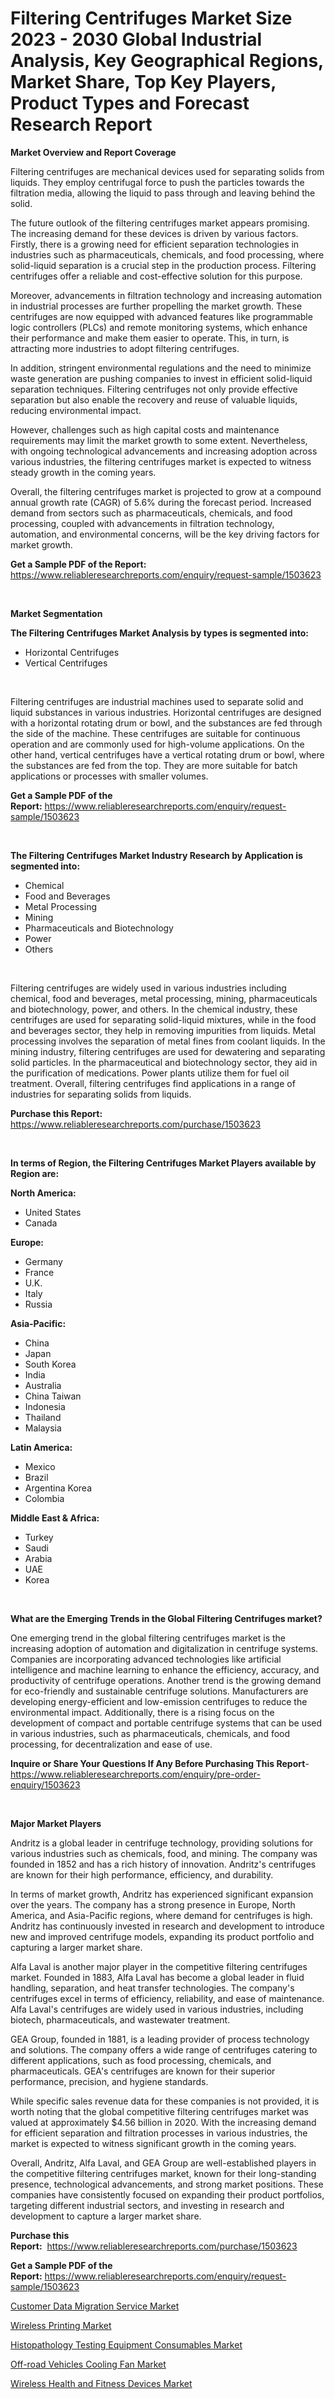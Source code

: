 <p><h1>Filtering Centrifuges Market Size 2023 - 2030 Global Industrial Analysis, Key Geographical Regions, Market Share, Top Key Players, Product Types and Forecast Research Report</h1></p><p><strong>Market Overview and Report Coverage</strong></p>
<p><p>Filtering centrifuges are mechanical devices used for separating solids from liquids. They employ centrifugal force to push the particles towards the filtration media, allowing the liquid to pass through and leaving behind the solid.</p><p>The future outlook of the filtering centrifuges market appears promising. The increasing demand for these devices is driven by various factors. Firstly, there is a growing need for efficient separation technologies in industries such as pharmaceuticals, chemicals, and food processing, where solid-liquid separation is a crucial step in the production process. Filtering centrifuges offer a reliable and cost-effective solution for this purpose.</p><p>Moreover, advancements in filtration technology and increasing automation in industrial processes are further propelling the market growth. These centrifuges are now equipped with advanced features like programmable logic controllers (PLCs) and remote monitoring systems, which enhance their performance and make them easier to operate. This, in turn, is attracting more industries to adopt filtering centrifuges.</p><p>In addition, stringent environmental regulations and the need to minimize waste generation are pushing companies to invest in efficient solid-liquid separation techniques. Filtering centrifuges not only provide effective separation but also enable the recovery and reuse of valuable liquids, reducing environmental impact.</p><p>However, challenges such as high capital costs and maintenance requirements may limit the market growth to some extent. Nevertheless, with ongoing technological advancements and increasing adoption across various industries, the filtering centrifuges market is expected to witness steady growth in the coming years.</p><p>Overall, the filtering centrifuges market is projected to grow at a compound annual growth rate (CAGR) of 5.6% during the forecast period. Increased demand from sectors such as pharmaceuticals, chemicals, and food processing, coupled with advancements in filtration technology, automation, and environmental concerns, will be the key driving factors for market growth.</p></p>
<p><strong>Get a Sample PDF of the Report:</strong> <a href="https://www.reliableresearchreports.com/enquiry/request-sample/1503623">https://www.reliableresearchreports.com/enquiry/request-sample/1503623</a></p>
<p>&nbsp;</p>
<p><strong>Market Segmentation</strong></p>
<p><strong>The Filtering Centrifuges Market Analysis by types is segmented into:</strong></p>
<p><ul><li>Horizontal Centrifuges</li><li>Vertical Centrifuges</li></ul></p>
<p>&nbsp;</p>
<p><p>Filtering centrifuges are industrial machines used to separate solid and liquid substances in various industries. Horizontal centrifuges are designed with a horizontal rotating drum or bowl, and the substances are fed through the side of the machine. These centrifuges are suitable for continuous operation and are commonly used for high-volume applications. On the other hand, vertical centrifuges have a vertical rotating drum or bowl, where the substances are fed from the top. They are more suitable for batch applications or processes with smaller volumes.</p></p>
<p><strong>Get a Sample PDF of the Report:</strong>&nbsp;<a href="https://www.reliableresearchreports.com/enquiry/request-sample/1503623">https://www.reliableresearchreports.com/enquiry/request-sample/1503623</a></p>
<p>&nbsp;</p>
<p><strong>The Filtering Centrifuges Market Industry Research by Application is segmented into:</strong></p>
<p><ul><li>Chemical</li><li>Food and Beverages</li><li>Metal Processing</li><li>Mining</li><li>Pharmaceuticals and Biotechnology</li><li>Power</li><li>Others</li></ul></p>
<p>&nbsp;</p>
<p><p>Filtering centrifuges are widely used in various industries including chemical, food and beverages, metal processing, mining, pharmaceuticals and biotechnology, power, and others. In the chemical industry, these centrifuges are used for separating solid-liquid mixtures, while in the food and beverages sector, they help in removing impurities from liquids. Metal processing involves the separation of metal fines from coolant liquids. In the mining industry, filtering centrifuges are used for dewatering and separating solid particles. In the pharmaceutical and biotechnology sector, they aid in the purification of medications. Power plants utilize them for fuel oil treatment. Overall, filtering centrifuges find applications in a range of industries for separating solids from liquids.</p></p>
<p><strong>Purchase this Report:</strong>&nbsp; <a href="https://www.reliableresearchreports.com/purchase/1503623">https://www.reliableresearchreports.com/purchase/1503623</a></p>
<p>&nbsp;</p>
<p><strong>In terms of Region, the Filtering Centrifuges Market Players available by Region are:</strong></p>
<p>
    <p> <strong> North America: </strong>
        <ul>
            <li>United States</li>
            <li>Canada</li>
        </ul>
        </p> 
    <p> <strong> Europe: </strong>
        <ul>
            <li>Germany</li>
            <li>France</li>
            <li>U.K.</li>
            <li>Italy</li>
            <li>Russia</li>
        </ul>
        </p> 
    <p> <strong> Asia-Pacific: </strong>
        <ul>
            <li>China</li>
            <li>Japan</li>
            <li>South Korea</li>
            <li>India</li>
            <li>Australia</li>
            <li>China Taiwan</li>
            <li>Indonesia</li>
            <li>Thailand</li>
            <li>Malaysia</li>
        </ul>
        </p> 
    <p> <strong> Latin America: </strong>
        <ul>
            <li>Mexico</li>
            <li>Brazil</li>
            <li>Argentina Korea</li>
            <li>Colombia</li>
        </ul>
        </p> 
    <p> <strong> Middle East & Africa: </strong>
        <ul>
            <li>Turkey</li>
            <li>Saudi</li>
            <li>Arabia</li>
            <li>UAE</li>
            <li>Korea</li>
        </ul>
    </p>
    </p>
<p>&nbsp;</p>
<p><strong>What are the Emerging Trends in the Global Filtering Centrifuges market?</strong></p>
<p><p>One emerging trend in the global filtering centrifuges market is the increasing adoption of automation and digitalization in centrifuge systems. Companies are incorporating advanced technologies like artificial intelligence and machine learning to enhance the efficiency, accuracy, and productivity of centrifuge operations. Another trend is the growing demand for eco-friendly and sustainable centrifuge solutions. Manufacturers are developing energy-efficient and low-emission centrifuges to reduce the environmental impact. Additionally, there is a rising focus on the development of compact and portable centrifuge systems that can be used in various industries, such as pharmaceuticals, chemicals, and food processing, for decentralization and ease of use.</p></p>
<p><strong>Inquire or Share Your Questions If Any Before Purchasing This Report</strong>- <a href="https://www.reliableresearchreports.com/enquiry/pre-order-enquiry/1503623">https://www.reliableresearchreports.com/enquiry/pre-order-enquiry/1503623</a></p>
<p>&nbsp;</p>
<p><strong>Major Market Players</strong></p>
<p><p>Andritz is a global leader in centrifuge technology, providing solutions for various industries such as chemicals, food, and mining. The company was founded in 1852 and has a rich history of innovation. Andritz's centrifuges are known for their high performance, efficiency, and durability.</p><p>In terms of market growth, Andritz has experienced significant expansion over the years. The company has a strong presence in Europe, North America, and Asia-Pacific regions, where demand for centrifuges is high. Andritz has continuously invested in research and development to introduce new and improved centrifuge models, expanding its product portfolio and capturing a larger market share.</p><p>Alfa Laval is another major player in the competitive filtering centrifuges market. Founded in 1883, Alfa Laval has become a global leader in fluid handling, separation, and heat transfer technologies. The company's centrifuges excel in terms of efficiency, reliability, and ease of maintenance. Alfa Laval's centrifuges are widely used in various industries, including biotech, pharmaceuticals, and wastewater treatment.</p><p>GEA Group, founded in 1881, is a leading provider of process technology and solutions. The company offers a wide range of centrifuges catering to different applications, such as food processing, chemicals, and pharmaceuticals. GEA's centrifuges are known for their superior performance, precision, and hygiene standards.</p><p>While specific sales revenue data for these companies is not provided, it is worth noting that the global competitive filtering centrifuges market was valued at approximately $4.56 billion in 2020. With the increasing demand for efficient separation and filtration processes in various industries, the market is expected to witness significant growth in the coming years.</p><p>Overall, Andritz, Alfa Laval, and GEA Group are well-established players in the competitive filtering centrifuges market, known for their long-standing presence, technological advancements, and strong market positions. These companies have consistently focused on expanding their product portfolios, targeting different industrial sectors, and investing in research and development to capture a larger market share.</p></p>
<p><strong>Purchase this Report:</strong>&nbsp;&nbsp;<a href="https://www.reliableresearchreports.com/purchase/1503623">https://www.reliableresearchreports.com/purchase/1503623</a></p>
<p></p>
<p><strong>Get a Sample PDF of the Report:</strong>&nbsp;<a href="https://www.reliableresearchreports.com/enquiry/request-sample/1503623">https://www.reliableresearchreports.com/enquiry/request-sample/1503623</a></p>
<p><p><a href="https://github.com/WillieWoodard/Market-Research-Report-List-1/blob/main/customer-data-migration-service-market.md">Customer Data Migration Service Market</a></p><p><a href="https://medium.com/@half.skull.am/wireless-printing-market-size-growth-forecast-2023-2030-86fe8ed3bec6">Wireless Printing Market</a></p><p><a href="https://www.linkedin.com/pulse/histopathology-testing-equipment-consumables-market-challenges/">Histopathology Testing Equipment Consumables Market</a></p><p><a href="https://www.linkedin.com/pulse/off-road-vehicles-cooling-fan-market-research-report-provides/">Off-road Vehicles Cooling Fan Market</a></p><p><a href="https://medium.com/@magaliortiz1955/wireless-health-and-fitness-devices-market-size-cagr-trends-2024-2030-3198a4670076">Wireless Health and Fitness Devices Market</a></p></p>